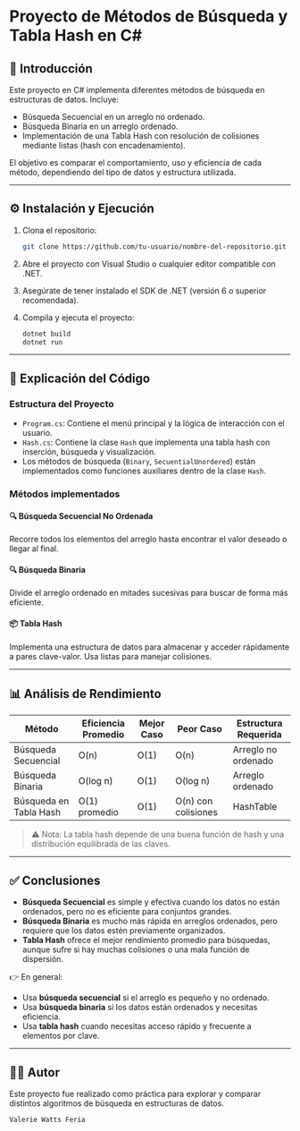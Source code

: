 
# Proyecto de Métodos de Búsqueda y Tabla Hash en C#

## 📌 Introducción

Este proyecto en C# implementa diferentes métodos de búsqueda en estructuras de datos. Incluye:

- Búsqueda Secuencial en un arreglo no ordenado.
- Búsqueda Binaria en un arreglo ordenado.
- Implementación de una Tabla Hash con resolución de colisiones mediante listas (hash con encadenamiento).

El objetivo es comparar el comportamiento, uso y eficiencia de cada método, dependiendo del tipo de datos y estructura utilizada.

---

## ⚙️ Instalación y Ejecución

1. Clona el repositorio:
   ```bash
   git clone https://github.com/tu-usuario/nombre-del-repositorio.git


2. Abre el proyecto con Visual Studio o cualquier editor compatible con .NET.

3. Asegúrate de tener instalado el SDK de .NET (versión 6 o superior recomendada).

4. Compila y ejecuta el proyecto:

   ```bash
   dotnet build
   dotnet run
   ```

---

## 🧠 Explicación del Código

### Estructura del Proyecto

* `Program.cs`: Contiene el menú principal y la lógica de interacción con el usuario.
* `Hash.cs`: Contiene la clase `Hash` que implementa una tabla hash con inserción, búsqueda y visualización.
* Los métodos de búsqueda (`Binary`, `SecuentialUnordered`) están implementados como funciones auxiliares dentro de la clase `Hash`.

### Métodos implementados

#### 🔍 Búsqueda Secuencial No Ordenada

Recorre todos los elementos del arreglo hasta encontrar el valor deseado o llegar al final.

#### 🔍 Búsqueda Binaria

Divide el arreglo ordenado en mitades sucesivas para buscar de forma más eficiente.

#### 📦 Tabla Hash

Implementa una estructura de datos para almacenar y acceder rápidamente a pares clave-valor. Usa listas para manejar colisiones.

---

## 📊 Análisis de Rendimiento

| Método                 | Eficiencia Promedio | Mejor Caso | Peor Caso           | Estructura Requerida |
| ---------------------- | ------------------- | ---------- | ------------------- | -------------------- |
| Búsqueda Secuencial    | O(n)                | O(1)       | O(n)                | Arreglo no ordenado  |
| Búsqueda Binaria       | O(log n)            | O(1)       | O(log n)            | Arreglo ordenado     |
| Búsqueda en Tabla Hash | O(1) promedio       | O(1)       | O(n) con colisiones | HashTable            |

> ⚠️ Nota: La tabla hash depende de una buena función de hash y una distribución equilibrada de las claves.

---

## ✅ Conclusiones

* **Búsqueda Secuencial** es simple y efectiva cuando los datos no están ordenados, pero no es eficiente para conjuntos grandes.
* **Búsqueda Binaria** es mucho más rápida en arreglos ordenados, pero requiere que los datos estén previamente organizados.
* **Tabla Hash** ofrece el mejor rendimiento promedio para búsquedas, aunque sufre si hay muchas colisiones o una mala función de dispersión.

👉 En general:

* Usa **búsqueda secuencial** si el arreglo es pequeño y no ordenado.
* Usa **búsqueda binaria** si los datos están ordenados y necesitas eficiencia.
* Usa **tabla hash** cuando necesitas acceso rápido y frecuente a elementos por clave.

---

## 🧑‍💻 Autor

Este proyecto fue realizado como práctica para explorar y comparar distintos algoritmos de búsqueda en estructuras de datos.

```
Valerie Watts Feria
